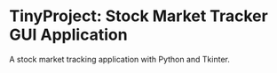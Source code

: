 # TinyProject: Stock Market Tracker GUI Application

A stock market tracking application with Python and Tkinter.
